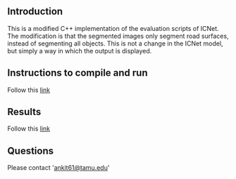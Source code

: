 ## Introduction

This is a modified C++ implementation of the evaluation scripts of ICNet. The modification is that the segmented images only segment road surfaces, instead of segmenting all objects.  This is not a change in the ICNet model, but simply a way in which the output is displayed.

## Instructions to compile and run
Follow this [link](https://docs.google.com/document/d/1uUK2KlghsdwMjtY23_JpbfzuyQkcQpRKAetClIWvc_8/edit?usp=sharing)

## Results
Follow this [link](https://drive.google.com/drive/u/1/folders/1-mXBFJHg66TRby6LlQW1K3rw8hQB9qRd)

## Questions

Please contact 'ankit61@tamu.edu'
